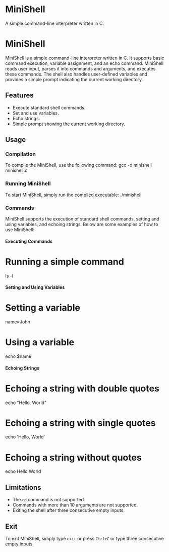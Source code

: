 # MiniShell
A simple command-line interpreter written in C.

# MiniShell
MiniShell is a simple command-line interpreter written in C. It supports basic command execution, variable assignment, and an echo command. MiniShell reads user input, parses it into commands and arguments, and executes these commands. The shell also handles user-defined variables and provides a simple prompt indicating the current working directory.

## Features
- Execute standard shell commands.
- Set and use variables.
- Echo strings.
- Simple prompt showing the current working directory.

## Usage
### Compilation
To compile the MiniShell, use the following command:
gcc -o minishell minishell.c

### Running MiniShell
To start MiniShell, simply run the compiled executable:
./minishell

### Commands
MiniShell supports the execution of standard shell commands, setting and using variables, and echoing strings. Below are some examples of how to use MiniShell:

#### Executing Commands
# Running a simple command
ls -l

#### Setting and Using Variables
# Setting a variable
name=John
# Using a variable
echo $name

#### Echoing Strings
# Echoing a string with double quotes
echo "Hello, World"
# Echoing a string with single quotes
echo 'Hello, World'
# Echoing a string without quotes
echo Hello World

## Limitations
- The `cd` command is not supported.
- Commands with more than 10 arguments are not supported.
- Exiting the shell after three consecutive empty inputs.

## Exit
To exit MiniShell, simply type `exit` or press `Ctrl+C` or type three consecutive empty inputs.
